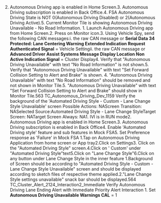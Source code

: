 2. Autonomous Driving app is enabled in Home Screen.3. Autonomous Driving subscription is enabled in Back Office.4. FSA Autonomous Driving State is NOT 0(Autonomous Driving Disabled) or 2(Autonomous Driving Active).5. Current Monitor Tile is showing Autonomous Driving Unavailable - No Road Information. 1. Launch Autonomous Driving app from Home Screen.2. Press on Monitor icon.3. Using Vehicle Spy, send the following CAN messages:i. the raw CAN message or **Serial Data 34 Protected: Lane Centering Warning Extended Indication Request Authenticated Signal** = Vehicle Settingii. the raw CAN message or **Advanced Driver Assist Systems Message Display Location Non Active Indication Signal** = Cluster Display4. Verify that "Autonomous Driving Unavailable" with text "No Road Information" is not shown.5. Verify that "Autonomous Driving Unavailable" with text "Set Forward Collision Setting to Alert and Brake" is shown. 4. "Autonomous Driving Unavailable" with text "No Road Information" should be removed and not shown in Monitor Tile.5. "Autonomous Driving Unavailable" with text "Set Forward Collision Setting to Alert and Brake" should show in Monitor Tile.563 TC_Autonomous_Driving_Dev_1159 Verify the background of the 'Automated Driving Style - Custom - Lane Change Style Unavailable' screen Possible Actions: NAScreen Transition: NASelected Source:Automated Driving Style - Lane Change StyleTarget Screen: NATarget Screen Always: NA1. IVI is in RUN mode2. Autonomous Driving app is enabled in Home Screen.3. Autonomous Driving subscription is enabled in Back Office4. Enable 'Automated Driving style' feature and sub features in Mock FSA5. Set Preference response as 'Failure' in Mock FSA 1.Tap on Autonomous Driving Application from home screen or App tray2.Click on Settings3. Click on the "Automated Driving Style" screen.4.Click on ' Custom' under "Automated Driving Style"text5.Click on "Lane Change Style"6.Click on any button under Lane Change Style in the inner feature 1.Background of Screen should be according to "Automated Driving Style - Custom - Lane Change Style Unavailable" screen and should be displayed according to sketch files of respective theme applied.2."Lane Change Style settings unavailable" snack bar should be displayed.564 TC_Cluster_Alert_2124_Interaction2_Immediate Verify Autonomous Driving Lane Ending Alert with Immediate Priority Alert Interaction 1. Set **Autonomous Driving Unavailable Warnings CAL** = 1